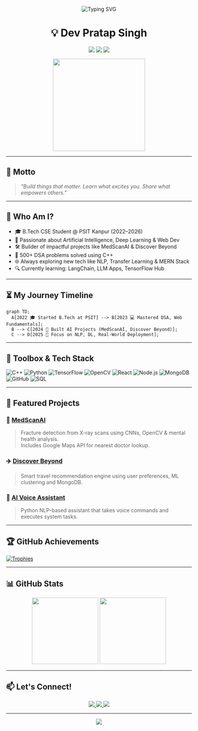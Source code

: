 
<p align="center">
  <img src="https://readme-typing-svg.demolab.com?font=Fira+Code&weight=600&size=24&pause=1000&color=00F7FF&center=true&vCenter=true&width=600&lines=Hi+I'm+Dev+Pratap+Singh!;AI+%7C+ML+%7C+DL+%7C+Web+Dev+%7C+DSA+Wizard;Creating+Impact+Through+Code+%F0%9F%92%BB" alt="Typing SVG" />
</p>

<h1 align="center">💡 Dev Pratap Singh</h1>

<p align="center">
  <img src="https://img.shields.io/badge/B.Tech-PSIT-red?style=for-the-badge">
  <img src="https://img.shields.io/badge/Full_Stack-AI/ML-blueviolet?style=for-the-badge">
  <img src="https://img.shields.io/badge/DSA-C++-informational?style=for-the-badge">
</p>

<p align="center">
  <img src="https://media.giphy.com/media/qgQUggAC3Pfv687qPC/giphy.gif" width="250"/>
</p>

---

## 💬 Motto
> *"Build things that matter. Learn what excites you. Share what empowers others."*

---

## 🧠 Who Am I?

- 🎓 B.Tech CSE Student @ PSIT Kanpur (2022–2026)
- 🚀 Passionate about Artificial Intelligence, Deep Learning & Web Dev
- 🛠️ Builder of impactful projects like MedScanAI & Discover Beyond
- 🧠 500+ DSA problems solved using C++
- 🌐 Always exploring new tech like NLP, Transfer Learning & MERN Stack
- 🔍 Currently learning: LangChain, LLM Apps, TensorFlow Hub

---

## ⏳ My Journey Timeline

```mermaid
graph TD;
  A[2022 🎓 Started B.Tech at PSIT] --> B[2023 💻 Mastered DSA, Web Fundamentals];
  B --> C[2024 🧠 Built AI Projects (MedScanAI, Discover Beyond)];
  C --> D[2025 🚀 Focus on NLP, DL, Real-World Deployment];
```

---

## 🧰 Toolbox & Tech Stack

![C++](https://img.shields.io/badge/C++-00599C?style=flat&logo=c%2B%2B)
![Python](https://img.shields.io/badge/Python-FFD43B?style=flat&logo=python&logoColor=darkgreen)
![TensorFlow](https://img.shields.io/badge/TensorFlow-orange?style=flat&logo=tensorflow)
![OpenCV](https://img.shields.io/badge/OpenCV-5C3EE8?style=flat&logo=opencv)
![React](https://img.shields.io/badge/React-20232A?style=flat&logo=react&logoColor=61DAFB)
![Node.js](https://img.shields.io/badge/Node.js-339933?style=flat&logo=nodedotjs)
![MongoDB](https://img.shields.io/badge/MongoDB-4EA94B?style=flat&logo=mongodb)
![GitHub](https://img.shields.io/badge/GitHub-100000?style=flat&logo=github)
![SQL](https://img.shields.io/badge/SQL-4479A1?style=flat&logo=mysql)

---

## 🧠 Featured Projects

### 🩻 [MedScanAI](https://github.com/Dev-pratap-singh01/MedScanAI)
> Fracture detection from X-ray scans using CNNs, OpenCV & mental health analysis.  
> Includes Google Maps API for nearest doctor lookup.

### ✈️ [Discover Beyond](https://github.com/Dev-pratap-singh01/Tools_and_Travels)
> Smart travel recommendation engine using user preferences, ML clustering and MongoDB.

### 🤖 [AI Voice Assistant](#)
> Python NLP-based assistant that takes voice commands and executes system tasks.

---

## 🏆 GitHub Achievements

[![Trophies](https://github-profile-trophy.vercel.app/?username=Dev-pratap-singh01&row=2&theme=matrix)](https://github.com/ryo-ma/github-profile-trophy)

---

## 📊 GitHub Stats

<p align="center">
  <img src="https://github-readme-stats.vercel.app/api?username=Dev-pratap-singh01&show_icons=true&theme=midnight-purple" height="180"/>
  <img src="https://github-readme-stats.vercel.app/api/top-langs/?username=Dev-pratap-singh01&layout=compact&theme=midnight-purple" height="180"/>
</p>

---

## 📫 Let's Connect!

<p align="center">
  <a href="https://www.linkedin.com/in/dev-pratap-singh-393951298/">
    <img src="https://img.shields.io/badge/LinkedIn-blue?style=for-the-badge&logo=linkedin&logoColor=white"/>
  </a>
  <a href="https://github.com/Dev-pratap-singh01">
    <img src="https://img.shields.io/badge/GitHub-black?style=for-the-badge&logo=github"/>
  </a>
  <a href="mailto:devsingh.11.2003@gmail.com">
    <img src="https://img.shields.io/badge/Gmail-red?style=for-the-badge&logo=gmail&logoColor=white"/>
  </a>
</p>

---

<p align="center">
  <img src="https://komarev.com/ghpvc/?username=Dev-pratap-singh01&label=Profile%20Views&color=brightgreen" />
</p>
